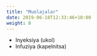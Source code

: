 ```yaml
---
title: "Muolajalar"
date: 2019-06-18T12:33:46+10:00
weight: 8
---
```


- Inyeksiya (ukol)
- Infuziya (kapelnitsa)
